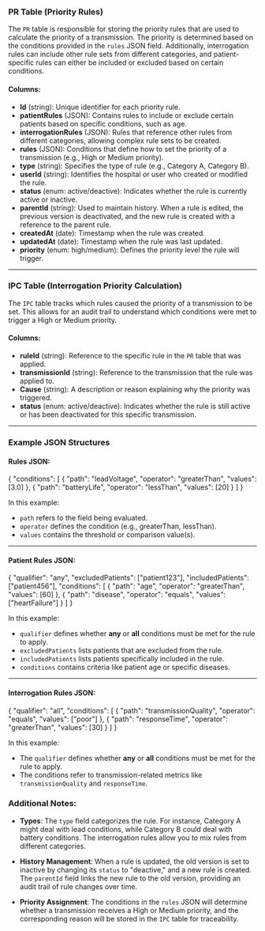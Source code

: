 ### PR Table (Priority Rules)

The `PR` table is responsible for storing the priority rules that are used to calculate the priority of a transmission. The priority is determined based on the conditions provided in the `rules` JSON field. Additionally, interrogation rules can include other rule sets from different categories, and patient-specific rules can either be included or excluded based on certain conditions.

#### Columns:

- **Id** (string): Unique identifier for each priority rule.
- **patientRules** (JSON): Contains rules to include or exclude certain patients based on specific conditions, such as age.
- **interrogationRules** (JSON): Rules that reference other rules from different categories, allowing complex rule sets to be created.
- **rules** (JSON): Conditions that define how to set the priority of a transmission (e.g., High or Medium priority).
- **type** (string): Specifies the type of rule (e.g., Category A, Category B).
- **userId** (string): Identifies the hospital or user who created or modified the rule.
- **status** (enum: active/deactive): Indicates whether the rule is currently active or inactive.
- **parentId** (string): Used to maintain history. When a rule is edited, the previous version is deactivated, and the new rule is created with a reference to the parent rule.
- **createdAt** (date): Timestamp when the rule was created.
- **updatedAt** (date): Timestamp when the rule was last updated.
- **priority** (enum: high/medium): Defines the priority level the rule will trigger.

---

### IPC Table (Interrogation Priority Calculation)

The `IPC` table tracks which rules caused the priority of a transmission to be set. This allows for an audit trail to understand which conditions were met to trigger a High or Medium priority.

#### Columns:

- **ruleId** (string): Reference to the specific rule in the `PR` table that was applied.
- **transmissionId** (string): Reference to the transmission that the rule was applied to.
- **Cause** (string): A description or reason explaining why the priority was triggered.
- **status** (enum: active/deactive): Indicates whether the rule is still active or has been deactivated for this specific transmission.

---

### Example JSON Structures

#### Rules JSON:

{
  "conditions": [
    {
      "path": "leadVoltage", 
      "operator": "greaterThan", 
      "values": [3.0]
    },
    {
      "path": "batteryLife",
      "operator": "lessThan",
      "values": [20]
    }
  ]
}


In this example:

- `path` refers to the field being evaluated.
- `operator` defines the condition (e.g., greaterThan, lessThan).
- `values` contains the threshold or comparison value(s).

---

#### Patient Rules JSON:

{
  "qualifier": "any",
  "excludedPatients": ["patient123"],
  "includedPatients": ["patient456"],
  "conditions": [
    {
      "path": "age",
      "operator": "greaterThan",
      "values": [60]
    },
    {
      "path": "disease",
      "operator": "equals",
      "values": ["heartFailure"]
    }
  ]
}


In this example:

- `qualifier` defines whether **any** or **all** conditions must be met for the rule to apply.
- `excludedPatients` lists patients that are excluded from the rule.
- `includedPatients` lists patients specifically included in the rule.
- `conditions` contains criteria like patient age or specific diseases.

---

#### Interrogation Rules JSON:

{
  "qualifier": "all",
  "conditions": [
    {
      "path": "transmissionQuality",
      "operator": "equals",
      "values": ["poor"]
    },
    {
      "path": "responseTime",
      "operator": "greaterThan",
      "values": [30]
    }
  ]
}


In this example:

- The `qualifier` defines whether **any** or **all** conditions must be met for the rule to apply.
- The conditions refer to transmission-related metrics like `transmissionQuality` and `responseTime`.

### Additional Notes:

- **Types**: The `type` field categorizes the rule. For instance, Category A might deal with lead conditions, while Category B could deal with battery conditions. The interrogation rules allow you to mix rules from different categories.
    
- **History Management**: When a rule is updated, the old version is set to inactive by changing its `status` to "deactive," and a new rule is created. The `parentId` field links the new rule to the old version, providing an audit trail of rule changes over time.
    
- **Priority Assignment**: The conditions in the `rules` JSON will determine whether a transmission receives a High or Medium priority, and the corresponding reason will be stored in the `IPC` table for traceability.
